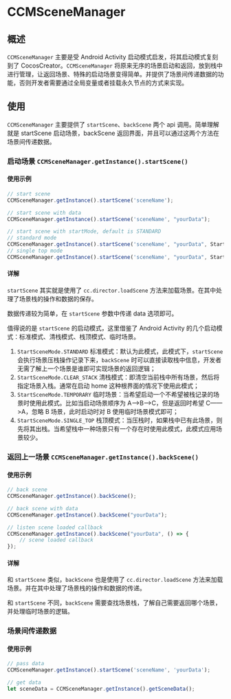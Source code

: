 # CCMSceneManager

## 概述

`CCMSceneManager` 主要是受 Android Activity 启动模式启发，将其启动模式复刻到了 CocosCreator。`CCMSceneManager` 将原来无序的场景启动和返回，放到栈中进行管理，让返回场景、特殊的启动场景变得简单。并提供了场景间传递数据的功能，否则开发者需要通过全局变量或者挂载永久节点的方式来实现。

## 使用

`CCMSceneManager` 主要提供了 `startScene`、`backScene` 两个 api 调用。简单理解就是 startScene 启动场景，backScene 返回界面，并且可以通过这两个方法在场景间传递数据。

### 启动场景 `CCMSceneManager.getInstance().startScene()`

#### 使用示例

```typescript
// start scene
CCMSceneManager.getInstance().startScene('sceneName');

// start scene with data
CCMSceneManager.getInstance().startScene('sceneName', "yourData");

// start scene with startMode, default is STANDARD
// standard mode
CCMSceneManager.getInstance().startScene('sceneName', "yourData", StartSceneMode.STANDARD);
// single top mode
CCMSceneManager.getInstance().startScene('sceneName', "yourData", StartSceneMode.SINGLE_TOP);
```

#### 详解

`startScene` 其实就是使用了 `cc.director.loadScene` 方法来加载场景。在其中处理了场景栈的操作和数据的保存。

数据传递较为简单，在 `startScene` 参数中传递 data 选项即可。

值得说的是 `startScene` 的启动模式，这里借鉴了 Android Activity 的几个启动模式：标准模式、清栈模式、栈顶模式、临时场景。

1. `StartSceneMode.STANDARD` 标准模式：默认为此模式，此模式下，`startScene` 会执行场景压栈操作记录下来，`backScene` 时可以直接读取栈中信息，开发者无需了解上一个场景是谁即可实现场景的返回逻辑；
2. `StartSceneMode.CLEAR_STACK` 清栈模式：即清空当前栈中所有场景，然后将指定场景入栈。通常在启动 home 这种根界面的情况下使用此模式；
3. `StartSceneMode.TEMPORARY` 临时场景：当希望启动一个不希望被栈记录的场景时使用此模式。比如当启动场景顺序为 A——>B——>C，但是返回时希望 C——>A，忽略 B 场景，此时启动时对 B 使用临时场景模式即可；
4. `StartSceneMode.SINGLE_TOP` 栈顶模式：当压栈时，如果栈中已有此场景，则先将其出栈。当希望栈中一种场景只有一个存在时使用此模式，此模式应用场景较少。

### 返回上一场景 `CCMSceneManager.getInstance().backScene()`

#### 使用示例

```typescript
// back scene
CCMSceneManager.getInstance().backScene();

// back scene with data
CCMSceneManager.getInstance().backScene("yourData");

// listen scene loaded callback
CCMSceneManager.getInstance().backScene("yourData", () => {
    // scene loaded callback
});
```

#### 详解

和 `startScene` 类似，`backScene` 也是使用了 `cc.director.loadScene` 方法来加载场景。并在其中处理了场景栈的操作和数据的传递。

和 `startScene` 不同，`backScene` 需要查找场景栈，了解自己需要返回哪个场景，并处理临时场景的逻辑。

### 场景间传递数据

#### 使用示例

```typescript
// pass data
CCMSceneManager.getInstance().startScene('sceneName', 'yourData');

// get data
let sceneData = CCMSceneManager.getInstance().getSceneData();
```